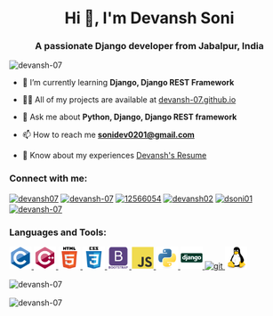 <h1 align="center">Hi 👋, I'm Devansh Soni</h1>
<h3 align="center">A passionate Django developer from Jabalpur, India</h3>

<span align="left"> <img src="https://komarev.com/ghpvc/?username=devansh-07&label=Profile%20views&color=red&&style=flat-square" alt="devansh-07" /> </span>

- 🌱 I’m currently learning **Django, Django REST Framework**

- 👨‍💻 All of my projects are available at [devansh-07.github.io](https://devansh-07.github.io "Devansh's Portfolio")

- 💬 Ask me about **Python, Django, Django REST framework**

- 📫 How to reach me **sonidev0201@gmail.com**

- 📄 Know about my experiences [Devansh's Resume](https://devansh-07.github.io/static/Resume.pdf "Devansh's Resume")

<h3 align="left">Connect with me:</h3>
<p align="left">
<a href="https://dev.to/devansh07" target="blank"><img align="center" src="https://cdn.jsdelivr.net/npm/simple-icons@3.0.1/icons/dev-dot-to.svg" alt="devansh07" height="30" width="40" /></a>
<a href="https://linkedin.com/in/devansh-07" target="blank"><img align="center" src="https://cdn.jsdelivr.net/npm/simple-icons@3.0.1/icons/linkedin.svg" alt="devansh-07" height="30" width="40" /></a>
<a href="https://stackoverflow.com/users/12566054" target="blank"><img align="center" src="https://cdn.jsdelivr.net/npm/simple-icons@3.0.1/icons/stackoverflow.svg" alt="12566054" height="30" width="40" /></a>
<a href="https://www.codechef.com/users/devansh02" target="blank"><img align="center" src="https://cdn.jsdelivr.net/npm/simple-icons@3.1.0/icons/codechef.svg" alt="devansh02" height="30" width="40" /></a>
<a href="https://codeforces.com/profile/dsoni01" target="blank"><img align="center" src="https://cdn.jsdelivr.net/npm/simple-icons@3.0.1/icons/codeforces.svg" alt="dsoni01" height="30" width="40" /></a>
<a href="https://www.leetcode.com/devansh-07" target="blank"><img align="center" src="https://cdn.jsdelivr.net/npm/simple-icons@3.0.1/icons/leetcode.svg" alt="devansh-07" height="30" width="40" /></a>
</p>

<h3 align="left">Languages and Tools:</h3>
<p align="left"> <a href="https://www.cprogramming.com/" target="_blank"> <img src="https://raw.githubusercontent.com/devicons/devicon/master/icons/c/c-original.svg" alt="c" width="40" height="40"/> </a> <a href="https://www.w3schools.com/cpp/" target="_blank"> <img src="https://raw.githubusercontent.com/devicons/devicon/master/icons/cplusplus/cplusplus-original.svg" alt="cplusplus" width="40" height="40"/> </a> <a href="https://www.w3.org/html/" target="_blank"> <img src="https://raw.githubusercontent.com/devicons/devicon/master/icons/html5/html5-original-wordmark.svg" alt="html5" width="40" height="40"/> </a> <a href="https://www.w3schools.com/css/" target="_blank"> <img src="https://raw.githubusercontent.com/devicons/devicon/master/icons/css3/css3-original-wordmark.svg" alt="css3" width="40" height="40"/> </a> <a href="https://getbootstrap.com" target="_blank"> <img src="https://raw.githubusercontent.com/devicons/devicon/master/icons/bootstrap/bootstrap-plain-wordmark.svg" alt="bootstrap" width="40" height="40"/> </a> <a href="https://developer.mozilla.org/en-US/docs/Web/JavaScript" target="_blank"> <img src="https://raw.githubusercontent.com/devicons/devicon/master/icons/javascript/javascript-original.svg" alt="javascript" width="40" height="40"/> </a> <a href="https://www.python.org" target="_blank"> <img src="https://raw.githubusercontent.com/devicons/devicon/master/icons/python/python-original.svg" alt="python" width="40" height="40"/> </a> <a href="https://www.djangoproject.com/" target="_blank"> <img src="https://raw.githubusercontent.com/devicons/devicon/master/icons/django/django-original.svg" alt="django" width="40" height="40"/> </a> <a href="https://git-scm.com/" target="_blank"> <img src="https://www.vectorlogo.zone/logos/git-scm/git-scm-icon.svg" alt="git" width="40" height="40"/> </a> <a href="https://www.linux.org/" target="_blank"> <img src="https://raw.githubusercontent.com/devicons/devicon/master/icons/linux/linux-original.svg" alt="linux" width="40" height="40"/> </a> </p>

<p><img align="center" src="https://github-readme-stats.vercel.app/api?username=devansh-07&show_icons=true&locale=en" alt="devansh-07" /></p>

<p><img align="center" src="https://github-readme-streak-stats.herokuapp.com/?user=devansh-07&" alt="devansh-07" /></p>
